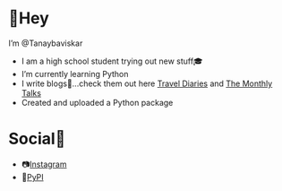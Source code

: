 # 👋Hey
  I’m @Tanaybaviskar
- I am a high school student trying out new stuff🎓
- I’m currently learning Python
- I write blogs📝...check them out here [Travel Diaries](http://tanaynotes.blogspot.com/) and [The Monthly Talks](https://monthlytalks.blogspot.com/)
- Created and uploaded a Python package

# Social📱
- 📷[Instagram](https://www.instagram.com/tanaybaviskar/)
- 🐍[PyPI](https://pypi.org/user/tanay_baviskar/)

<!---
Tanaybaviskar/Tanaybaviskar is a ✨ special ✨ repository because its `README.md` (this file) appears on your GitHub profile.
You can click the Preview link to take a look at your changes.
--->
